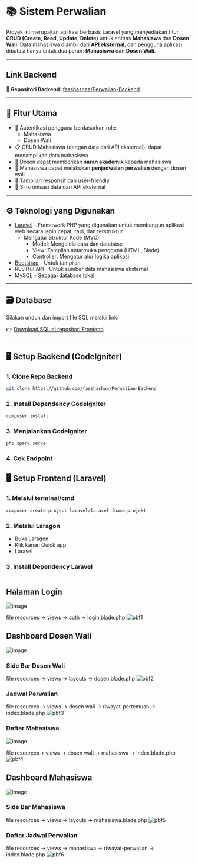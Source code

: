 # 📚 Sistem Perwalian

Proyek ini merupakan aplikasi berbasis Laravel yang menyediakan fitur **CRUD (Create, Read, Update, Delete)** untuk entitas **Mahasiswa** dan **Dosen Wali**. Data mahasiswa diambil dari **API eksternal**, dan pengguna aplikasi dibatasi hanya untuk dua peran: **Mahasiswa** dan **Dosen Wali**.

---
## Link Backend ##
🔗 **Repositori Backend:** [fasshashaa/Perwalian-Backend](https://github.com/fasshashaa/Perwalian-Backend)

---

## 🚀 Fitur Utama

- 🔐 Autentikasi pengguna berdasarkan role:
  - Mahasiswa
  - Dosen Wali
- 📋 CRUD Mahasiswa (dengan data dari API eksternal), dapat menampilkan data mahasiswa
- 💬 Dosen dapat memberikan **saran akademik** kepada mahasiswa
- 📅 Mahasiswa dapat melakukan **penjadwalan perwalian** dengan dosen wali
- 📄 Tampilan responsif dan user-friendly
- 🔄 Sinkronisasi data dari API eksternal

---

## ⚙️ Teknologi yang Digunakan

- [Laravel](https://laravel.com/) - Framework PHP yang digunakan untuk membangun aplikasi web secara lebih cepat, rapi, dan terstruktur.
  - Mengatur Struktur Kode (MVC):
    - Model: Mengelola data dan database  
    - View: Tampilan antarmuka pengguna (HTML, Blade)  
    - Controller: Mengatur alur logika aplikasi  
- [Bootstrap](https://getbootstrap.com/) - Untuk tampilan
- RESTful API - Untuk sumber data mahasiswa eksternal
- MySQL - Sebagai database lokal

---

## 🗃️ Database

Silakan unduh dan import file SQL melalui link:

👉 [Download SQL di repositori Frontend]()

---

## 🖥️ Setup Backend (CodeIgniter)

### 1. Clone Repo Backend
```bash
git clone https://github.com/fasshashaa/Perwalian-Backend
```

### 2. Install Dependency CodeIgniter
```bash
composer install
```

### 3. Menjalankan CodeIgniter
```bash
php spark serve
```
### 4. Cek Endpoint


## 🖥️ Setup Frontend (Laravel)

### 1. Melalui terminal/cmd
```bash
composer create-project laravel/laravel (nama-projek)
```

### 2. Melalui Laragon
- Buka Laragon
- Klik kanan Quick app
- Laravel

### 3. Install Dependency Laravel
```Install Dependency Laravel
```

## Halaman Login ##
![image](https://github.com/user-attachments/assets/aa6cbc88-7f3d-41fe-9a95-cb6dafc95cc1)


file resources -> views -> auth -> login.blade.php
![pbf1](https://github.com/user-attachments/assets/7ae2c7d5-4d97-4b1b-b3ba-8a53c665e29c)


## Dashboard Dosen Wali ##
![image](https://github.com/user-attachments/assets/3fce36fd-5304-429d-b06a-129b5e871155)

### Side Bar Dosen Wali  ###
file resources -> views -> layouts -> dosen.blade.php
![pbf2](https://github.com/user-attachments/assets/1afc6b22-2365-4ad2-90b8-f5b73c0587e3)

### Jadwal Perwalian ###
file resources -> views -> dosen wali -> riwayat-pertemuan -> index.blade.php
![pbf3](https://github.com/user-attachments/assets/74106e10-36e9-4c85-906b-7dca30338365)

### Daftar Mahasiswa ###
![image](https://github.com/user-attachments/assets/f5dbb16d-5c37-4f25-9517-cca64eeb9e96)

file resources-> views -> dosen wali -> mahasiswa -> index.blade.php
![pbf4](https://github.com/user-attachments/assets/1b1987db-14dd-41ea-b1c4-a895ff4d3d6e)


## Dashboard Mahasiswa ##
![image](https://github.com/user-attachments/assets/4419b3ea-e096-41bd-8fc4-4f77164cc435)

### Side Bar Mahasiswa ###
file resources -> views -> layouts -> mahasiswa.blade.php
![pbf5](https://github.com/user-attachments/assets/8b768f32-7c7d-4672-8cbc-d4130637f6a0)

### Daftar Jadwal Perwalian ###
file resources -> views -> mahasiswa -> riwayat-perwalian -> index.blade.php
![pbf6](https://github.com/user-attachments/assets/ec3052d8-9ed7-4447-b9a8-f13ff5ba0ac4)
